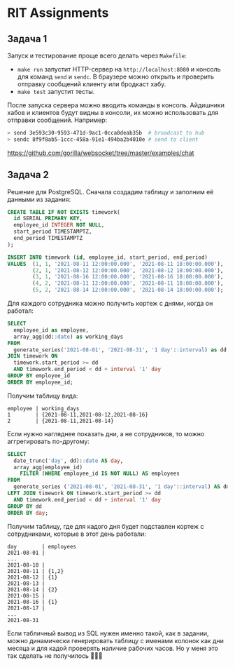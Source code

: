 # RIT Assignments

## Задача 1
Запуск и тестирование проще всего делать через `Makefile`:

- `make run` запустит HTTP-сервер на `http://localhost:8080` и консоль для команд `send` и `sendc`. В браузере можно открыть и проверить отправку сообщений клиенту или бродкаст хабу.
- `make test` запустит тесты.

После запуска сервера можно вводить команды в консоль. Айдишники хабов и клиентов будут видны в консоли, их можно использовать для отправки сообщений. Например:

```sh
> send 3e593c30-9593-471d-9ac1-0cca0deab35b  # broadcast to hub
> sendc 8f9f8ab5-1ccc-458a-91e1-494ba2b4010e # send to client
```



https://github.com/gorilla/websocket/tree/master/examples/chat

## Задача 2
Решение для PostgreSQL. Сначала создадим таблицу и заполним её данными из задания:

```sql
CREATE TABLE IF NOT EXISTS timework(
  id SERIAL PRIMARY KEY,
  employee_id INTEGER NOT NULL,
  start_period TIMESTAMPTZ,
  end_period TIMESTAMPTZ
);

INSERT INTO timework (id, employee_id, start_period, end_period)
VALUES  (1, 1, '2021-08-11 12:00:00.000', '2021-08-11 18:00:00.000'),
        (2, 1, '2021-08-12 12:00:00.000', '2021-08-12 18:00:00.000'),
        (3, 1, '2021-08-16 12:00:00.000', '2021-08-16 18:00:00.000'),
        (4, 2, '2021-08-11 12:00:00.000', '2021-08-11 18:00:00.000'),
        (5, 2, '2021-08-14 12:00:00.000', '2021-08-14 18:00:00.000');
```

Для каждого сотрудника можно получить кортеж с днями, когда он работал:

```sql
SELECT
  employee_id as employee,
  array_agg(dd::date) as working_days
FROM
  generate_series('2021-08-01', '2021-08-31', '1 day'::interval) as dd
JOIN timework ON
  timework.start_period >= dd
  AND timework.end_period < dd + interval '1' day
GROUP BY employee_id
ORDER BY employee_id;
```

Получим таблицу вида:

```
employee | working_days
1        | {2021-08-11,2021-08-12,2021-08-16}
2        | {2021-08-11,2021-08-14}
```

Если нужно нагляднее показать дни, а не сотрудников, то можно аггрегировать по-другому:

```sql
SELECT
  date_trunc('day', dd)::date AS day,
  array_agg(employee_id)
    FILTER (WHERE employee_id IS NOT NULL) AS employees
FROM
  generate_series ('2021-08-01', '2021-08-31', '1 day'::interval) AS dd
LEFT JOIN timework ON timework.start_period >= dd
  AND timework.end_period < dd + interval '1' day
GROUP BY dd
ORDER BY day;
```

Получим таблицу, где для кадого дня будет подставлен кортеж с сотрудниками, которые в этот день работали:

```
day        | employees
2021-08-01 |
...
2021-08-10 |
2021-08-11 | {1,2}
2021-08-12 | {1}
2021-08-13 |
2021-08-14 | {2}
2021-08-15 |
2021-08-16 | {1}
2021-08-17 |
...
2021-08-31  
```

Если табличный вывод из SQL нужен именно такой, как в задании, можно динамически генерировать таблицу с именами колонок как дни месяца и для кадой проверять наличие рабочих часов. Но у меня это так сделать не получилось 🤷🏻‍♂️